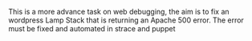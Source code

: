 This is a more advance task on web debugging, the aim is to fix an wordpress Lamp Stack that is returning an Apache 500 error. The error must be fixed and automated in strace and puppet
